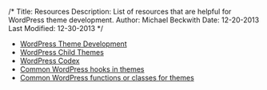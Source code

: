 /*
Title: Resources
Description: List of resources that are helpful for WordPress theme development.
Author: Michael Beckwith
Date: 12-20-2013
Last Modified: 12-30-2013
 */

* [WordPress Theme Development]()
* [WordPress Child Themes]()
* [WordPress Codex]()
* [Common WordPress hooks in themes]()
* [Common WordPress functions or classes for themes]()
